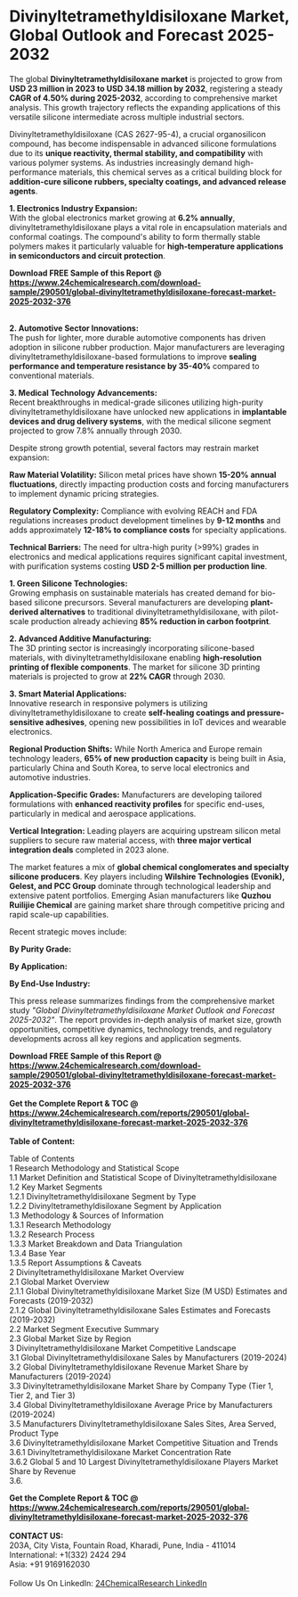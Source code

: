 <h1>Divinyltetramethyldisiloxane Market, Global Outlook and Forecast 2025-2032</h1><p>The global <strong>Divinyltetramethyldisiloxane market</strong> is projected to grow from <strong>USD 23 million in 2023 to USD 34.18 million by 2032</strong>, registering a steady <strong>CAGR of 4.50% during 2025-2032</strong>, according to comprehensive market analysis. This growth trajectory reflects the expanding applications of this versatile silicone intermediate across multiple industrial sectors.</p><p>Divinyltetramethyldisiloxane (CAS 2627-95-4), a crucial organosilicon compound, has become indispensable in advanced silicone formulations due to its <strong>unique reactivity, thermal stability, and compatibility</strong> with various polymer systems. As industries increasingly demand high-performance materials, this chemical serves as a critical building block for <strong>addition-cure silicone rubbers, specialty coatings, and advanced release agents</strong>.</p><p><strong>1. Electronics Industry Expansion:</strong><br>
With the global electronics market growing at <strong>6.2% annually</strong>, divinyltetramethyldisiloxane plays a vital role in encapsulation materials and conformal coatings. The compound's ability to form thermally stable polymers makes it particularly valuable for <strong>high-temperature applications in semiconductors and circuit protection</strong>.</p><div><b>Download FREE Sample of this Report @ 
            <a href="https://www.24chemicalresearch.com/download-sample/290501/global-divinyltetramethyldisiloxane-forecast-market-2025-2032-376">
            https://www.24chemicalresearch.com/download-sample/290501/global-divinyltetramethyldisiloxane-forecast-market-2025-2032-376</a></b></div><br><p><strong>2. Automotive Sector Innovations:</strong><br>
The push for lighter, more durable automotive components has driven adoption in silicone rubber production. Major manufacturers are leveraging divinyltetramethyldisiloxane-based formulations to improve <strong>sealing performance and temperature resistance by 35-40%</strong> compared to conventional materials.</p><p><strong>3. Medical Technology Advancements:</strong><br>
Recent breakthroughs in medical-grade silicones utilizing high-purity divinyltetramethyldisiloxane have unlocked new applications in <strong>implantable devices and drug delivery systems</strong>, with the medical silicone segment projected to grow 7.8% annually through 2030.</p><p>Despite strong growth potential, several factors may restrain market expansion:</p><p><strong>Raw Material Volatility:</strong> Silicon metal prices have shown <strong>15-20% annual fluctuations</strong>, directly impacting production costs and forcing manufacturers to implement dynamic pricing strategies.</p><p><strong>Regulatory Complexity:</strong> Compliance with evolving REACH and FDA regulations increases product development timelines by <strong>9-12 months</strong> and adds approximately <strong>12-18% to compliance costs</strong> for specialty applications.</p><p><strong>Technical Barriers:</strong> The need for ultra-high purity (&gt;99%) grades in electronics and medical applications requires significant capital investment, with purification systems costing <strong>USD 2-5 million per production line</strong>.</p><p><strong>1. Green Silicone Technologies:</strong><br>
Growing emphasis on sustainable materials has created demand for bio-based silicone precursors. Several manufacturers are developing <strong>plant-derived alternatives</strong> to traditional divinyltetramethyldisiloxane, with pilot-scale production already achieving <strong>85% reduction in carbon footprint</strong>.</p><p><strong>2. Advanced Additive Manufacturing:</strong><br>
The 3D printing sector is increasingly incorporating silicone-based materials, with divinyltetramethyldisiloxane enabling <strong>high-resolution printing of flexible components</strong>. The market for silicone 3D printing materials is projected to grow at <strong>22% CAGR</strong> through 2030.</p><p><strong>3. Smart Material Applications:</strong><br>
Innovative research in responsive polymers is utilizing divinyltetramethyldisiloxane to create <strong>self-healing coatings and pressure-sensitive adhesives</strong>, opening new possibilities in IoT devices and wearable electronics.</p><p><strong>Regional Production Shifts:</strong> While North America and Europe remain technology leaders, <strong>65% of new production capacity</strong> is being built in Asia, particularly China and South Korea, to serve local electronics and automotive industries.</p><p><strong>Application-Specific Grades:</strong> Manufacturers are developing tailored formulations with <strong>enhanced reactivity profiles</strong> for specific end-uses, particularly in medical and aerospace applications.</p><p><strong>Vertical Integration:</strong> Leading players are acquiring upstream silicon metal suppliers to secure raw material access, with <strong>three major vertical integration deals</strong> completed in 2023 alone.</p><p>The market features a mix of <strong>global chemical conglomerates and specialty silicone producers</strong>. Key players including <strong>Wilshire Technologies (Evonik), Gelest, and PCC Group</strong> dominate through technological leadership and extensive patent portfolios. Emerging Asian manufacturers like <strong>Quzhou Ruilijie Chemical</strong> are gaining market share through competitive pricing and rapid scale-up capabilities.</p><p>Recent strategic moves include:</p><p><strong>By Purity Grade:</strong></p><p><strong>By Application:</strong></p><p><strong>By End-Use Industry:</strong></p><p>This press release summarizes findings from the comprehensive market study <em>"Global Divinyltetramethyldisiloxane Market Outlook and Forecast 2025-2032"</em>. The report provides in-depth analysis of market size, growth opportunities, competitive dynamics, technology trends, and regulatory developments across all key regions and application segments.</p><div><b>Download FREE Sample of this Report @ 
            <a href="https://www.24chemicalresearch.com/download-sample/290501/global-divinyltetramethyldisiloxane-forecast-market-2025-2032-376">
            https://www.24chemicalresearch.com/download-sample/290501/global-divinyltetramethyldisiloxane-forecast-market-2025-2032-376</a></b></div><br><div><b>Get the Complete Report & TOC @ 
            <a href="https://www.24chemicalresearch.com/reports/290501/global-divinyltetramethyldisiloxane-forecast-market-2025-2032-376">
            https://www.24chemicalresearch.com/reports/290501/global-divinyltetramethyldisiloxane-forecast-market-2025-2032-376</a></b></div><br>
            <b>Table of Content:</b><p>Table of Contents<br />
1 Research Methodology and Statistical Scope<br />
1.1 Market Definition and Statistical Scope of Divinyltetramethyldisiloxane<br />
1.2 Key Market Segments<br />
1.2.1 Divinyltetramethyldisiloxane Segment by Type<br />
1.2.2 Divinyltetramethyldisiloxane Segment by Application<br />
1.3 Methodology & Sources of Information<br />
1.3.1 Research Methodology<br />
1.3.2 Research Process<br />
1.3.3 Market Breakdown and Data Triangulation<br />
1.3.4 Base Year<br />
1.3.5 Report Assumptions & Caveats<br />
2 Divinyltetramethyldisiloxane Market Overview<br />
2.1 Global Market Overview<br />
2.1.1 Global Divinyltetramethyldisiloxane Market Size (M USD) Estimates and Forecasts (2019-2032)<br />
2.1.2 Global Divinyltetramethyldisiloxane Sales Estimates and Forecasts (2019-2032)<br />
2.2 Market Segment Executive Summary<br />
2.3 Global Market Size by Region<br />
3 Divinyltetramethyldisiloxane Market Competitive Landscape<br />
3.1 Global Divinyltetramethyldisiloxane Sales by Manufacturers (2019-2024)<br />
3.2 Global Divinyltetramethyldisiloxane Revenue Market Share by Manufacturers (2019-2024)<br />
3.3 Divinyltetramethyldisiloxane Market Share by Company Type (Tier 1, Tier 2, and Tier 3)<br />
3.4 Global Divinyltetramethyldisiloxane Average Price by Manufacturers (2019-2024)<br />
3.5 Manufacturers Divinyltetramethyldisiloxane Sales Sites, Area Served, Product Type<br />
3.6 Divinyltetramethyldisiloxane Market Competitive Situation and Trends<br />
3.6.1 Divinyltetramethyldisiloxane Market Concentration Rate<br />
3.6.2 Global 5 and 10 Largest Divinyltetramethyldisiloxane Players Market Share by Revenue<br />
3.6.</p><div><b>Get the Complete Report & TOC @ 
            <a href="https://www.24chemicalresearch.com/reports/290501/global-divinyltetramethyldisiloxane-forecast-market-2025-2032-376">
            https://www.24chemicalresearch.com/reports/290501/global-divinyltetramethyldisiloxane-forecast-market-2025-2032-376</a></b></div><br><b>CONTACT US:</b><br>
            203A, City Vista, Fountain Road, Kharadi, Pune, India - 411014<br>
            International: +1(332) 2424 294<br>
            Asia: +91 9169162030 <br><br>
            Follow Us On LinkedIn: <a href="https://www.linkedin.com/company/24chemicalresearch/">24ChemicalResearch LinkedIn</a>